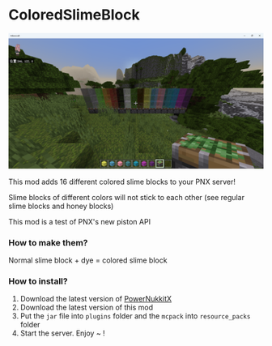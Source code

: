# ColoredSlimeBlock
![img.png](img.png)

This mod adds 16 different colored slime blocks to your PNX server!

Slime blocks of different colors will not stick to each other (see regular slime blocks and honey blocks)

This mod is a test of PNX's new piston API 

### How to make them?

Normal slime block + dye = colored slime block

### How to install?

1. Download the latest version of [PowerNukkitX](https://github/PowerNukkitX/PowerNukkitX)
2. Download the latest version of this mod
3. Put the ```jar``` file into ```plugins``` folder and the ```mcpack``` into ```resource_packs``` folder
4. Start the server. Enjoy ~ !